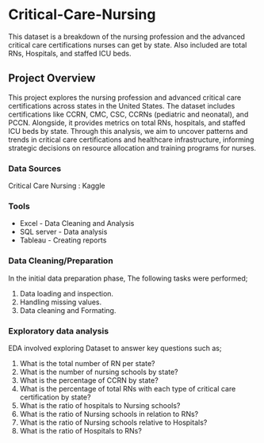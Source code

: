 # Critical-Care-Nursing
This dataset is a breakdown of the nursing profession and the advanced critical care certifications nurses can get by state.
Also included are total RNs, Hospitals, and staffed ICU beds.

## Project Overview
This project explores the nursing profession and advanced critical care certifications across states in the United States. The dataset includes certifications like CCRN, CMC, CSC, CCRNs (pediatric and neonatal), and PCCN. Alongside, it provides metrics on total RNs, hospitals, and staffed ICU beds by state. Through this analysis, we aim to uncover patterns and trends in critical care certifications and healthcare infrastructure, informing strategic decisions on resource allocation and training programs for nurses.

### Data Sources 

Critical Care Nursing : Kaggle 

### Tools

- Excel - Data Cleaning and Analysis
- SQL server - Data analysis
- Tableau - Creating reports

### Data Cleaning/Preparation

  In the initial data preparation phase, The following tasks were performed;
  1. Data loading and inspection.
  2. Handling missing values.
  3. Data cleaning and Formating.

 ### Exploratory data analysis

EDA involved exploring Dataset to answer key questions such as; 
1. What is the total number of RN per state?
2. What is the number of nursing schools by state?
3. What is the percentage of CCRN by state?
4. What is the percentage of total RNs with each type of critical care certification by state?
5. What is the ratio of hospitals to Nursing schools?
6. What is the ratio of Nursing schools in relation to RNs?
7. What is the ratio of Nursing schools relative to Hospitals?
8. What is the ratio of Hospitals to RNs?  
